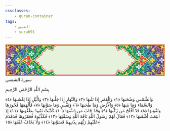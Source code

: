 ```yaml
---
cssclasses:
    - quran-container
tags:
    - الشمس
    - surah91
---
```

<div class="quran-container">
<span class="second-border"></span>
<span class="border"></span>
<div class="head-container">
<img src="https://raw.githubusercontent.com/LORDyyyyy/obsidian-the_quran_vault/main/src/webview/surah_head.png" height=100>
<div class="surah-name">
<span class="surah-name-fnt">سورة الشمس</span>
</div>
</div>
<div class="quran-content">
<div class="name-of-god"> <p> بِسْمِ اللَّهِ الرَّحْمَنِ الرَّحِيمِ </p></div>
<p>
<span class="sign" id="f1">وَالشَّمْسِ وَضُحَىهَا <span>﴿</span>١<span>﴾</span></span>
<span class="sign" id="f2">وَالْقَمَرِ إِذَا تَلَىهَا <span>﴿</span>٢<span>﴾</span></span>
<span class="sign" id="f3">وَالنَّهَارِ إِذَا جَلَّىهَا <span>﴿</span>٣<span>﴾</span></span>
<span class="sign" id="f4">وَالَّيْلِ إِذَا يَغْشَىهَا <span>﴿</span>٤<span>﴾</span></span>
<span class="sign" id="f5">وَالسَّمَاءِ وَمَا بَنَىهَا <span>﴿</span>٥<span>﴾</span></span>
<span class="sign" id="f6">وَالْأَرْضِ وَمَا طَحَىهَا <span>﴿</span>٦<span>﴾</span></span>
<span class="sign" id="f7">وَنَفْسٍ وَمَا سَوَّىهَا <span>﴿</span>٧<span>﴾</span></span>
<span class="sign" id="f8">فَأَلْهَمَهَا فُجُورَهَا وَتَقْوَىهَا <span>﴿</span>٨<span>﴾</span></span>
<span class="sign" id="f9">قَدْ أَفْلَحَ مَن زَكَّىهَا <span>﴿</span>٩<span>﴾</span></span>
<span class="sign" id="f10">وَقَدْ خَابَ مَن دَسَّىهَا <span>﴿</span>١۰<span>﴾</span></span>
<span class="sign" id="f11">كَذَّبَتْ ثَمُودُ بِطَغْوَىهَا <span>﴿</span>١١<span>﴾</span></span>
<span class="sign" id="f12">إِذِ انبَعَثَ أَشْقَىهَا <span>﴿</span>١٢<span>﴾</span></span>
<span class="sign" id="f13">فَقَالَ لَهُمْ رَسُولُ اللَّهِ نَاقَةَ اللَّهِ وَسُقْيَهَا <span>﴿</span>١٣<span>﴾</span></span>
<span class="sign" id="f14">فَكَذَّبُوهُ فَعَقَرُوهَا فَدَمْدَمَ عَلَيْهِمْ رَبُّهُم بِذَنبِهِمْ فَسَوَّىهَا <span>﴿</span>١٤<span>﴾</span></span>
<span class="sign" id="f15">وَلَا يَخَافُ عُقْبَهَا <span>﴿</span>١٥<span>﴾</span></span>

</p>
</div>
<span class="border" style="margin-top:25px;"></span>
<span class="second-border-bottom"></span>
</div>
